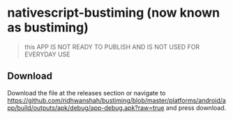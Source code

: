 # nativescript-bustiming (now known as bustiming)
> this APP IS NOT READY TO PUBLISH AND IS NOT USED FOR EVERYDAY USE

## Download
Download the file at the releases section or navigate to https://github.com/ridhwanshah/bustiming/blob/master/platforms/android/app/build/outputs/apk/debug/app-debug.apk?raw=true and press download.